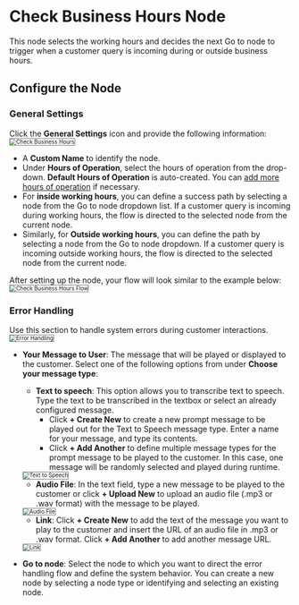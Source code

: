 # Check Business Hours Node

This node selects the working hours and decides the next Go to node to trigger when a customer query is incoming during or outside business hours.

## Configure the Node

### General Settings

Click the **General Settings** icon and provide the following information:
<img src="./../images/general-settings-check-business-hours.png" alt="Check Business Hours" title="Check Business Hours" style="border: 1px solid gray; zoom:70%;">

* A **Custom Name** to identify the node.
* Under **Hours of Operation**, select the hours of operation from the drop-down. **Default Hours of Operation** is auto-created. You can [add more hours of operation](../../contactcenter/configurations/hours-of-operation/manage-hours-of-operation.md#add-hours-of-operation) if necessary.
*  For **inside working hours**, you can define a success path by selecting a node from the Go to node dropdown list. If a customer query is incoming during working hours, the flow is directed to the selected node from the current node.
* Similarly, for **Outside working hours**, you can define the path by selecting a node from the Go to node dropdown. If a customer query is incoming outside working hours, the flow is directed to the selected node from the current node.

After setting up the node, your flow will look similar to the example below:
<img src="./../images/check-business-hours-flow.png" alt="Check Business Hours Flow" title="Check Business Hours Flow" style="border: 1px solid gray; zoom:70%;">

### Error Handling

Use this section to handle system errors during customer interactions.
<img src="./../images/error-handling-check-business-hours.png" alt="Error Handling" title="Error Handling" style="border: 1px solid gray; zoom:70%;">

* **Your Message to User**: The message that will be played or displayed to the customer. Select one of the following options from under **Choose your message type**:
    * **Text to speech**: This option allows you to transcribe text to speech. Type the text to be transcribed in the textbox or select an already configured message.
        * Click **+ Create New** to create a new prompt message to be played out for the Text to Speech message type. Enter a name for your message, and type its contents.
        * Click **+ Add Another** to define multiple message types for the prompt message to be played to the customer. In this case, one message will be randomly selected and played during runtime.  
    <img src="./../images/text-to-speech-check-business-hours.png" alt="Text to Speech" title="Text to Speech" style="border: 1px solid gray; zoom:70%;">

    * **Audio File**: In the text field, type a new message to be played to the customer or click **+ Upload New** to upload an audio file (.mp3 or .wav format) with the message to be played.
    <img src="./../images/audio-file-check-business-hours.png" alt="Audio File" title="Audio File" style="border: 1px solid gray; zoom:70%;">

    * **Link**: Click **+ Create New** to add the text of the message you want to play to the customer and insert the URL of an audio file in .mp3 or .wav format. Click **+ Add Another** to add another message URL.  
    <img src="./../images/link-check-business-hours.png" alt="Link" title="Link" style="border: 1px solid gray; zoom:70%;">

* **Go to node**: Select the node to which you want to direct the error handling flow and define the system behavior. You can create a new node by selecting a node type or identifying and selecting an existing node.